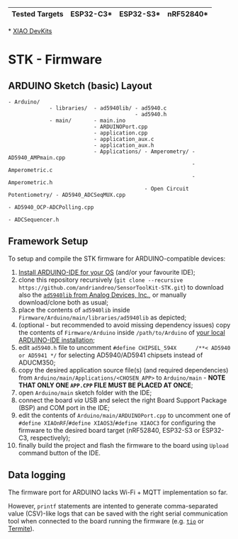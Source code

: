 | Tested Targets | ESP32-C3* | ESP32-S3* | nRF52840* |
| -------------- | --------- | --------- | --------- |

\* [XIAO DevKits](https://wiki.seeedstudio.com/SeeedStudio_XIAO_Series_Introduction/)

# STK - Firmware

## ARDUINO Sketch (basic) Layout

```
- Arduino/
             - libraries/  - ad5940lib/ - ad5940.c
                                        - ad5940.h
             - main/       - main.ino
                           - ARDUINOPort.cpp
                           - application.cpp
                           - application_aux.c
                           - application_aux.h
                           - Applications/ - Amperometry/ - AD5940_AMPmain.cpp
                                                          - Amperometric.c
                                                          - Amperometric.h
                                           - Open Circuit Potentiometry/ - AD5940_ADCSeqMUX.cpp
                                                                         - AD5940_OCP-ADCPolling.cpp
                                                                         - ADCSequencer.h
```

## Framework Setup

To setup and compile the STK firmware for ARDUINO-compatible devices:

1. [Install ARDUINO-IDE for your OS](https://www.arduino.cc/en/software) (and/or your favourite IDE);
1. clone this repository recursively (`git clone --recursive https://github.com/andriandreo/SensorToolKit-STK.git`) to download also the [`ad5940lib` from Analog Devices, Inc.](https://github.com/analogdevicesinc/ad5940lib), or manually download/clone both as usual;
1. place the contents of `ad5940lib` inside `Firmware/Arduino/main/libraries/ad5940lib` as depicted;
1. (optional - but recommended to avoid missing dependency issues) copy the contents of `Firmware/Arduino` inside `/path/to/Arduino` of [your local ARDUINO-IDE installation](https://support.arduino.cc/hc/en-us/articles/4415103213714-Find-sketches-libraries-board-cores-and-other-files-on-your-computer);
1. edit `ad5940.h` file to uncomment `#define CHIPSEL_594X      /**< AD5940 or AD5941 */` for selecting AD5940/AD5941 chipsets instead of ADUCM350;
1. copy the desired application source file(s) (and required dependencies) from `Arduino/main/Applications/<CHOSEN_APP>` to `Arduino/main` - **NOTE THAT ONLY ONE `APP.CPP` FILE MUST BE PLACED AT ONCE**;
1. open `Arduino/main` sketch folder with the IDE;
1. connect the board *via* USB and select the right Board Support Package (BSP) and COM port in the IDE;
1. edit the contents of `Arduino/main/ARDUINOPort.cpp` to uncomment one of `#define XIAOnRF`/`#define XIAOS3`/`#define XIAOC3` for configuring the firmware to the desired board target (nRF52840, ESP32-S3 or ESP32-C3, respectively);
1. finally build the project and flash the firmware to the board using `Upload` command button of the IDE.

## Data logging

The firmware port for ARDUINO lacks Wi-Fi + MQTT implementation so far.

However, `printf` statements are intented to generate comma-separated value (CSV)-like logs that can be saved with the right serial communication tool when connected to the board running the firmware (e.g. [`tio`](https://github.com/tio/tio) or [Termite](https://www.compuphase.com/software_termite.htm)).